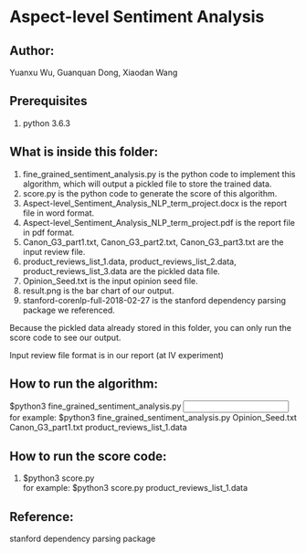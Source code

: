 # Aspect-level Sentiment Analysis

## Author:  
Yuanxu Wu, Guanquan Dong, Xiaodan Wang

## Prerequisites  
1. python 3.6.3  

## What is inside this folder:  
1. fine_grained_sentiment_analysis.py is the python code to implement this algorithm, which will output a pickled file to store the trained data.  
2. score.py is the python code to generate the score of this algorithm.  
3. Aspect-level_Sentiment_Analysis_NLP_term_project.docx is the report file in word format.  
4. Aspect-level_Sentiment_Analysis_NLP_term_project.pdf is the report file in pdf format.  
5. Canon_G3_part1.txt, Canon_G3_part2.txt, Canon_G3_part3.txt are the input review file.  
6. product_reviews_list_1.data, product_reviews_list_2.data, product_reviews_list_3.data are the pickled data file.  
7. Opinion_Seed.txt is the input opinion seed file.  
8. result.png is the bar chart of our output.  
9. stanford-corenlp-full-2018-02-27 is the stanford dependency parsing package we referenced.  

Because the pickled data already stored in this folder, you can only run the score code to see our output.  

Input review file format is in our report (at IV experiment)  

  
## How to run the algorithm:  
$python3 fine_grained_sentiment_analysis.py <opinion seed file name> <input reviews file name> <output pickle file name>  
for example: $python3 fine_grained_sentiment_analysis.py Opinion_Seed.txt Canon_G3_part1.txt product_reviews_list_1.data  

## How to run the score code:  
1. $python3 score.py <pickled file name>  
for example: $python3 score.py product_reviews_list_1.data  

## Reference:  
stanford dependency parsing package  



